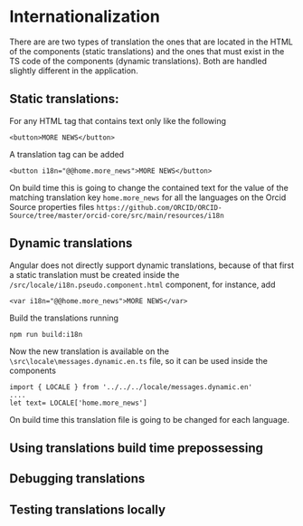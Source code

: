 # Internationalization

There are are two types of translation the ones that are located in the HTML of the components (static translations) and the ones that must exist in the TS code of the components (dynamic translations). Both are handled slightly different in the application.

## Static translations:

For any HTML tag that contains text only like the following

```
<button>MORE NEWS</button>

```

A translation tag can be added

```
<button i18n="@@home.more_news">MORE NEWS</button>
```

On build time this is going to change the contained text for the value of the matching translation key `home.more_news` for all the languages on the Orcid Source properties files `https://github.com/ORCID/ORCID-Source/tree/master/orcid-core/src/main/resources/i18n`

## Dynamic translations

Angular does not directly support dynamic translations, because of that first a static translation must be created inside the `/src/locale/i18n.pseudo.component.html` component, for instance, add

```
<var i18n="@@home.more_news">MORE NEWS</var>
```

Build the translations running

```
npm run build:i18n
```

Now the new translation is available on the `\src\locale\messages.dynamic.en.ts` file, so it can be used inside the components

```
import { LOCALE } from '../../../locale/messages.dynamic.en'
....
let text= LOCALE['home.more_news']
```

On build time this translation file is going to be changed for each language.

## Using translations build time prepossessing

## Debugging translations

## Testing translations locally
